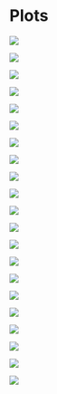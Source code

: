 # Plots

![](bar_2017.png)

![](bar_2018.png)

![](bar_2019.png)

![](bar_2020.png)

![](bar_all_day.png)

![](bar_all_month.png)

![](bar_all_week.png)

![](bar_sum_dist.png)

![](bar_sum_hrs.png)

![](box_weekday_dist_wrap.png)

![](box_weekday_time.png)

![](dag.svg)

![](jitter_dist_year.png)

![](jitter_time_year.png)

![](jitter_type_dist.png)

![](jitter_type_dist_log2.png)

![](jitter_type_time.png)

![](jitter_weekday_dist_grid.png)

![](jitter_weekday_time_grid.png)

![](line_dist.png)

![](line_time.png)


